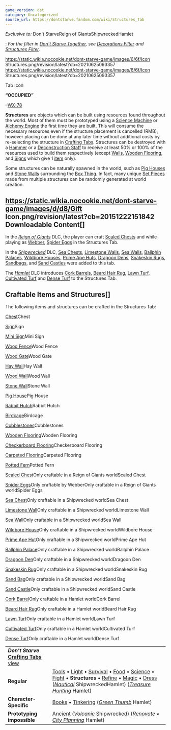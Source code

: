 ```yaml
---
game_version: dst
category: Uncategorized
source_url: https://dontstarve.fandom.com/wiki/Structures_Tab
---
```


*Exclusive to:* Don't StarveReign of GiantsShipwreckedHamlet

:   *For the filter in [Don't Starve Together](/wiki/Don%27t_Starve_Together "Don't Starve Together"), see [Decorations Filter](/wiki/Decorations_Filter "Decorations Filter") and [Structures Filter](/wiki/Structures_Filter "Structures Filter").*

 https://static.wikia.nocookie.net/dont-starve-game/images/6/6f/Icon Structures.png/revision/latest?cb=20210625093357 https://static.wikia.nocookie.net/dont-starve-game/images/6/6f/Icon Structures.png/revision/latest?cb=20210625093357 

Tab Icon

 

**“**OCCUPIED**”**

–[WX-78](/wiki/WX-78 "WX-78")

**Structures** are objects which can be built using resources found throughout the world. Most of them must be prototyped using a [Science Machine](/wiki/Science_Machine "Science Machine") or [Alchemy Engine](/wiki/Alchemy_Engine "Alchemy Engine") the first time they are built. This will consume the necessary resources even if the structure placement is cancelled (RMB), however placing can be done at any later time without additional costs by re-selecting the structure in [Crafting Tabs](/wiki/Game_Tabs "Game Tabs"). Structures can be destroyed with a [Hammer](/wiki/Hammer "Hammer") or a [Deconstruction Staff](/wiki/Deconstruction_Staff "Deconstruction Staff") to receive at least 50% or 100% of the resources used to build them respectively (except [Walls](/wiki/Walls "Walls"), [Wooden Flooring](/wiki/Wooden_Flooring "Wooden Flooring"), and [Signs](/wiki/Sign "Sign") which give 1 [item](/wiki/Item "Item") only).

Some structures can be naturally spawned in the world, such as [Pig Houses](/wiki/Pig_House "Pig House") and [Stone Walls](/wiki/Stone_Wall "Stone Wall") surrounding the [Box Thing](/wiki/Box_Thing "Box Thing"). In fact, many unique [Set Pieces](/wiki/Set_Pieces "Set Pieces") made from multiple structures can be randomly generated at world creation.

## https://static.wikia.nocookie.net/dont-starve-game/images/d/d8/Gift Icon.png/revision/latest?cb=20151222151842 Downloadable Content[]

In the *[Reign of Giants](/wiki/Reign_of_Giants "Reign of Giants")* DLC, the player can craft [Scaled Chests](/wiki/Scaled_Chest "Scaled Chest") and while playing as [Webber](/wiki/Webber "Webber"), [Spider Eggs](/wiki/Spider_Eggs "Spider Eggs") in the Structures Tab.

In the *[Shipwrecked](/wiki/Shipwrecked "Shipwrecked")* DLC, [Sea Chests](/wiki/Sea_Chest "Sea Chest"), [Limestone Walls](/wiki/Wall "Wall"), [Sea Walls](/wiki/Wall "Wall"), [Ballphin Palaces](/wiki/Ballphin_Palace "Ballphin Palace"), [Wildbore Houses](/wiki/Wildbore_House "Wildbore House"), [Prime Ape Huts](/wiki/Prime_Ape_Hut "Prime Ape Hut"), [Dragoon Dens](/wiki/Dragoon_Den "Dragoon Den"), [Snakeskin Rugs](/wiki/Snakeskin_Rug "Snakeskin Rug"), [Sandbags](/wiki/Sandbag "Sandbag"), and [Sand Castles](/wiki/Sand_Castle "Sand Castle") were added to this tab.

The *[Hamlet](/wiki/Don%27t_Starve:_Hamlet "Don't Starve: Hamlet")* DLC introduces [Cork Barrels](/wiki/Cork_Barrel "Cork Barrel"), [Beard Hair Rug](/wiki/Beard_Hair_Rug "Beard Hair Rug"), [Lawn Turf](/wiki/Lawn_Turf "Lawn Turf"), [Cultivated Turf](/wiki/Cultivated_Turf "Cultivated Turf") and [Dense Turf](/wiki/Dense_Turf "Dense Turf") to the Structures Tab.

## Craftable Items and Structures[]

The following items and structures can be crafted in the Structures Tab:

[Chest](/wiki/Chest "Chest")Chest

[Sign](/wiki/Sign "Sign")Sign

[Mini Sign](/wiki/Mini_Sign "Mini Sign")Mini Sign

[Wood Fence](/wiki/Wood_Fence "Wood Fence")Wood Fence

[Wood Gate](/wiki/Wood_Gate "Wood Gate")Wood Gate

[Hay Wall](/wiki/Hay_Wall "Hay Wall")Hay Wall

[Wood Wall](/wiki/Wood_Wall "Wood Wall")Wood Wall

[Stone Wall](/wiki/Stone_Wall "Stone Wall")Stone Wall

[Pig House](/wiki/Pig_House "Pig House")Pig House

[Rabbit Hutch](/wiki/Rabbit_Hutch "Rabbit Hutch")Rabbit Hutch

[Birdcage](/wiki/Birdcage "Birdcage")Birdcage

[Cobblestones](/wiki/Cobblestones "Cobblestones")Cobblestones

[Wooden Flooring](/wiki/Wooden_Flooring "Wooden Flooring")Wooden Flooring

[Checkerboard Flooring](/wiki/Checkerboard_Flooring "Checkerboard Flooring")Checkerboard Flooring

[Carpeted Flooring](/wiki/Carpeted_Flooring "Carpeted Flooring")Carpeted Flooring

[Potted Fern](/wiki/Potted_Fern "Potted Fern")Potted Fern

[Scaled Chest](/wiki/Scaled_Chest "Scaled Chest")Only craftable in a Reign of Giants worldScaled Chest

[Spider Eggs](/wiki/Spider_Eggs "Spider Eggs")Only craftable by WebberOnly craftable in a Reign of Giants worldSpider Eggs

[Sea Chest](/wiki/Sea_Chest "Sea Chest")Only craftable in a Shipwrecked worldSea Chest

[Limestone Wall](/wiki/Limestone_Wall "Limestone Wall")Only craftable in a Shipwrecked worldLimestone Wall

[Sea Wall](/wiki/Sea_Wall "Sea Wall")Only craftable in a Shipwrecked worldSea Wall

[Wildbore House](/wiki/Wildbore_House "Wildbore House")Only craftable in a Shipwrecked worldWildbore House

[Prime Ape Hut](/wiki/Prime_Ape_Hut "Prime Ape Hut")Only craftable in a Shipwrecked worldPrime Ape Hut

[Ballphin Palace](/wiki/Ballphin_Palace "Ballphin Palace")Only craftable in a Shipwrecked worldBallphin Palace

[Dragoon Den](/wiki/Dragoon_Den "Dragoon Den")Only craftable in a Shipwrecked worldDragoon Den

[Snakeskin Rug](/wiki/Snakeskin_Rug "Snakeskin Rug")Only craftable in a Shipwrecked worldSnakeskin Rug

[Sand Bag](/wiki/Sand_Bag "Sand Bag")Only craftable in a Shipwrecked worldSand Bag

[Sand Castle](/wiki/Sand_Castle "Sand Castle")Only craftable in a Shipwrecked worldSand Castle

[Cork Barrel](/wiki/Cork_Barrel "Cork Barrel")Only craftable in a Hamlet worldCork Barrel

[Beard Hair Rug](/wiki/Beard_Hair_Rug "Beard Hair Rug")Only craftable in a Hamlet worldBeard Hair Rug

[Lawn Turf](/wiki/Lawn_Turf "Lawn Turf")Only craftable in a Hamlet worldLawn Turf

[Cultivated Turf](/wiki/Cultivated_Turf "Cultivated Turf")Only craftable in a Hamlet worldCultivated Turf

[Dense Turf](/wiki/Dense_Turf "Dense Turf")Only craftable in a Hamlet worldDense Turf

|  |  |
| --- | --- |
| ***Don't Starve* [Crafting Tabs](/wiki/Category:Game_Tabs "Category:Game Tabs")** [view](/wiki/Template:Tabs "Template:Tabs") | |
| **Regular** | [Tools](/wiki/Tools_Tab "Tools Tab") • [Light](/wiki/Light_Tab "Light Tab") • [Survival](/wiki/Survival_Tab "Survival Tab") • [Food](/wiki/Food_Tab "Food Tab") • [Science](/wiki/Science_Tab "Science Tab") • [Fight](/wiki/Fight_Tab "Fight Tab") • **Structures** • [Refine](/wiki/Refine_Tab "Refine Tab") • [Magic](/wiki/Magic_Tab "Magic Tab") • [Dress](/wiki/Dress_Tab "Dress Tab") (*[Nautical](/wiki/Nautical_Tab "Nautical Tab")* ShipwreckedHamlet) (*[Treasure Hunting](/wiki/Treasure_Hunting_Tab "Treasure Hunting Tab")* Hamlet) |
| **Character-Specific** | [Books](/wiki/Books_Tab "Books Tab") • [Tinkering](/wiki/Tinkering_Tab "Tinkering Tab") (*[Green Thumb](/wiki/Green_Thumb_Tab "Green Thumb Tab")* Hamlet) |
| **Prototyping impossible** | [Ancient](/wiki/Ancient_Tab "Ancient Tab") (*[Volcanic](/wiki/Volcanic_Tab "Volcanic Tab")* Shipwrecked) (*[Renovate](/wiki/Renovate_Tab "Renovate Tab") • [City Planning](/wiki/City_Planning_Tab "City Planning Tab")* Hamlet) |